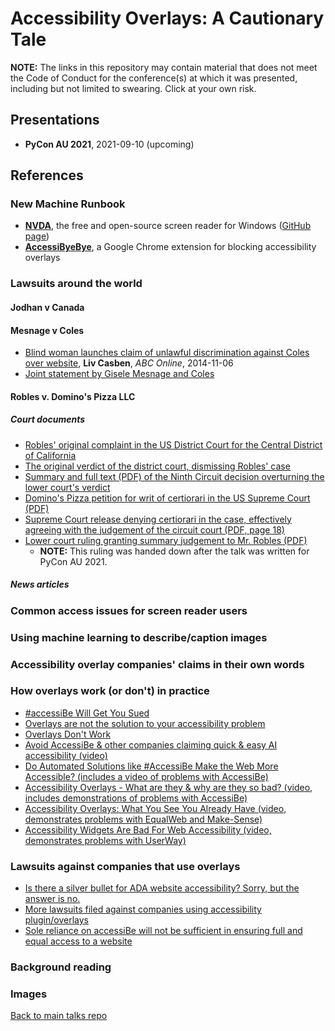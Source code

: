 # Accessibility Overlays: A Cautionary Tale

**NOTE:** The links in this repository may contain material that does not meet the Code of Conduct for the conference(s) at which it was presented, including but not limited to swearing.  Click at your own risk.

## Presentations

- **PyCon AU 2021**, 2021-09-10 (upcoming)

## References

### New Machine Runbook

* [**NVDA**](https://www.nvaccess.org/download/), the free and open-source screen reader for Windows ([GitHub page](https://github.com/nvaccess/nvda))
* [**AccessiByeBye**](https://www.accessibyebye.org/), a Google Chrome extension for blocking accessibility overlays

### Lawsuits around the world

#### Jodhan v Canada

#### Mesnage v Coles
* [Blind woman launches claim of unlawful discrimination against Coles over website](https://www.abc.net.au/news/2014-11-05/blind-woman-launches-court-action-against-coles-over-its-website/5869874?nw=0), **Liv Casben**, *ABC Online*, 2014-11-06
* [Joint statement by Gisele Mesnage and Coles](http://www.medianet.com.au/releases/release-details/?id=821518)

#### Robles v. Domino's Pizza LLC

##### Court documents

* [Robles' original complaint in the US District Court for the Central District of California](https://www.courtlistener.com/docket/4615111/1/guillermo-robles-v-dominos-pizza-llc/)
* [The original verdict of the district court, dismissing Robles' case](https://www.courtlistener.com/docket/4615111/42/guillermo-robles-v-dominos-pizza-llc/)
* [Summary and full text (PDF) of the Ninth Circuit decision overturning the lower court's verdict](https://law.justia.com/cases/federal/appellate-courts/ca9/17-55504/17-55504-2019-01-15.html)
* [Domino's Pizza petition for writ of certiorari in the US Supreme Court (PDF)](http://www.supremecourt.gov/DocketPDF/18/18-1539/102950/20190613153319483_DominosPetition.pdf)
* [Supreme Court release denying certiorari in the case, effectively agreeing with the judgement of the circuit court (PDF, page 18)](https://www.supremecourt.gov/orders/courtorders/100719zor_m648.pdf)
* [Lower court ruling granting summary judgement to Mr. Robles (PDF)](https://www.adatitleiii.com/wp-content/uploads/sites/121/2021/06/Dominos-MSJ-Order.pdf)
    * **NOTE:** This ruling was handed down after the talk was written for PyCon AU 2021.

##### News articles

### Common access issues for screen reader users

### Using machine learning to describe/caption images

### Accessibility overlay companies' claims in their own words

### How overlays work (or don't) in practice

* [#accessiBe Will Get You Sued](https://adrianroselli.com/2020/06/accessibe-will-get-you-sued.html)
* [Overlays are not the solution to your accessibility problem](https://sheribyrnehaber.com/overlays-are-not-the-solution/)
* [Overlays Don't Work](https://overlaysdontwork.com/)
* [Avoid AccessiBe & other companies claiming quick & easy AI accessibility (video)](https://www.youtube.com/watch?v=R12Z1Sp-u4U)
* [Do Automated Solutions like #AccessiBe Make the Web More Accessible? (includes a video of problems with AccessiBe)](https://catchthesewords.com/do-automated-solutions-like-accessibe-make-the-web-more-accessible/)
* [Accessibility Overlays - What are they & why are they so bad? (video, includes demonstrations of problems with AccessiBe)](https://www.youtube.com/watch?v=huyuy1bJ7sw)
* [Accessibility Overlays: What You See You Already Have (video, demonstrates problems with EqualWeb and Make-Sense)](https://www.youtube.com/watch?v=nGQ_n6iey_w)
* [Accessibility Widgets Are Bad For Web Accessibility (video, demonstrates problems with UserWay)](https://www.youtube.com/watch?v=cKalA4fVaUg)

### Lawsuits against companies that use overlays

* [Is there a silver bullet for ADA website accessibility? Sorry, but the answer is no.](https://accessdefense.com/?p=5378)
* [More lawsuits filed against companies using accessibility plugin/overlays](https://sheribyrnehaber.com/lawsuits-against-companies-accessibility-plugin-overlays/)
* [Sole reliance on accessiBe will not be sufficient in ensuring full and equal access to a website](https://www.scribd.com/document/490740167/Exhibit-A-for-21-cv-00017)

### Background reading

### Images

[Back to main talks repo](https://github.com/lisushka/talks)
